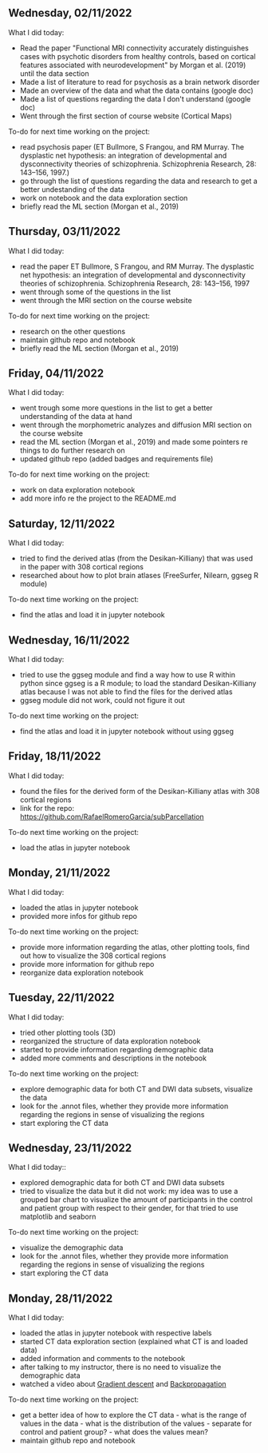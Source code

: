 ## Wednesday, 02/11/2022
What I did today: 
- Read the paper "Functional MRI connectivity accurately distinguishes cases with psychotic disorders from healthy controls, based on cortical features associated with neurodevelopment" by Morgan et al. (2019) until the data section
- Made a list of literature to read for psychosis as a brain network disorder
- Made an overview of the data and what the data contains (google doc)
- Made a list of questions regarding the data I don't understand (google doc)
- Went through the first section of course website (Cortical Maps)

To-do for next time working on the project:
- read psychosis paper (ET Bullmore, S Frangou, and RM Murray. The dysplastic net hypothesis: an integration of developmental and dysconnectivity theories of schizophrenia. Schizophrenia Research, 28: 143–156, 1997.)
- go through the list of questions regarding the data and research to get a better undestanding of the data
- work on notebook and the data exploration section
- briefly read the ML section (Morgan et al., 2019)

## Thursday, 03/11/2022
What I did today:
- read the paper ET Bullmore, S Frangou, and RM Murray. The dysplastic net hypothesis: an integration of developmental and dysconnectivity theories of schizophrenia. Schizophrenia Research, 28: 143–156, 1997
- went through some of the questions in the list 
- went through the MRI section on the course website

To-do for next time working on the project:
- research on the other questions
- maintain github repo and notebook
- briefly read the ML section (Morgan et al., 2019)

## Friday, 04/11/2022
What I did today:
- went trough some more questions in the list to get a better understanding of the data at hand
- went through the morphometric analyzes and diffusion MRI section on the course website
- read the ML section (Morgan et al., 2019) and made some pointers re things to do further research on
- updated github repo (added badges and requirements file)

To-do for next time working on the project:
- work on data exploration notebook
- add more info re the project to the README.md

## Saturday, 12/11/2022
What I did today:
- tried to find the derived atlas (from the Desikan-Killiany) that was used in the paper with 308 cortical regions
- researched about how to plot brain atlases (FreeSurfer, Nilearn, ggseg R module)

To-do next time working on the project:
- find the atlas and load it in jupyter notebook

## Wednesday, 16/11/2022
What I did today:
- tried to use the ggseg module and find a way how to use R within python since ggseg is a R module; to load the standard Desikan-Killiany atlas because I was not able to find the files for the derived atlas
- ggseg module did not work, could not figure it out

To-do next time working on the project:
- find the atlas and load it in jupyter notebook without using ggseg

## Friday, 18/11/2022
What I did today:
 - found the files for the derived form of the Desikan-Killiany atlas with 308 cortical regions
 - link for the repo: https://github.com/RafaelRomeroGarcia/subParcellation 

To-do next time working on the project:
- load the atlas in jupyter notebook

## Monday, 21/11/2022
What I did today:
- loaded the atlas in jupyter notebook
- provided more infos for github repo

To-do next time working on the project:
- provide more information regarding the atlas, other plotting tools, find out how to visualize the 308 cortical regions
- provide more information for github repo
- reorganize data exploration notebook

## Tuesday, 22/11/2022
What I did today:
- tried other plotting tools (3D)
- reorganized the structure of data exploration notebook
- started to provide information regarding demographic data 
- added more comments and descriptions in the notebook 

To-do next time working on the project:
- explore demographic data for both CT and DWI data subsets, visualize the data
- look for the .annot files, whether they provide more information regarding the regions in sense of visualizing the regions
- start exploring the CT data 

## Wednesday, 23/11/2022
What I did today::
- explored demographic data for both CT and DWI data subsets
- tried to visualize the data but it did not work: my idea was to use a grouped bar chart to visualize the amount of participants in the control and patient group with respect to their gender, for that tried to use matplotlib and seaborn

To-do next time working on the project:
- visualize the demographic data
- look for the .annot files, whether they provide more information regarding the regions in sense of visualizing the regions
- start exploring the CT data 

## Monday, 28/11/2022
What I did today:
- loaded the atlas in jupyter notebook with respective labels
- started CT data exploration section (explained what CT is and loaded data)
- added information and comments to the notebook
- after talking to my instructor, there is no need to visualize the demographic data
- watched a video about [Gradient descent](https://www.youtube.com/watch?v=3XOe0LwJw1s) and [Backpropagation](https://www.youtube.com/watch?v=Ilg3gGewQ5U)

To-do next time working on the project:
- get a better idea of how to explore the CT data 
        - what is the range of values in the data
        - what is the distribution of the values
        - separate for control and patient group?
        - what does the values mean?
- maintain github repo and notebook